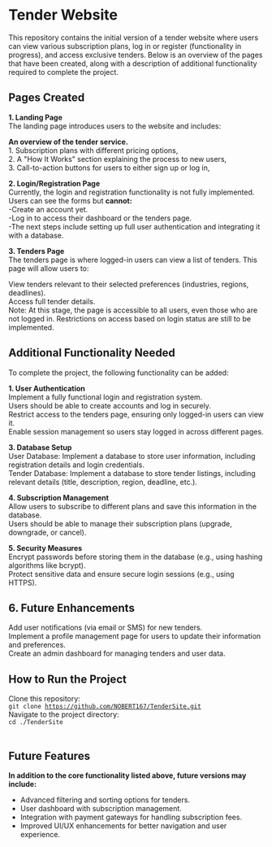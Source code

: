 # Tender Website
This repository contains the initial version of a tender website where users can view various subscription plans, log in or register (functionality in progress), and access exclusive tenders. Below is an overview of the pages that have been created, along with a description of additional functionality required to complete the project.

## Pages Created
**1. Landing Page** <br />
The landing page introduces users to the website and includes: <br />

**An overview of the tender service.** <br />
	1. Subscription plans with different pricing options, <br />
	2. A "How It Works" section explaining the process to new users, <br />
	3. Call-to-action buttons for users to either sign up or log in, <br />

**2. Login/Registration Page** <br />
Currently, the login and registration functionality is not fully implemented. Users can see the forms but **cannot:** <br />
	-Create an account yet. <br />
	-Log in to access their dashboard or the tenders page. <br />
	-The next steps include setting up full user authentication and integrating it with a database. <br />

**3. Tenders Page** <br />
The tenders page is where logged-in users can view a list of tenders. This page will allow users to: <br />

View tenders relevant to their selected preferences (industries, regions, deadlines). <br />
Access full tender details. <br />
Note: At this stage, the page is accessible to all users, even those who are not logged in. Restrictions on access based on login status are still to be implemented. <br />

## Additional Functionality Needed <br />
To complete the project, the following functionality can be added: <br />

**1. User Authentication** <br />
Implement a fully functional login and registration system. <br />
Users should be able to create accounts and log in securely. <br />
Restrict access to the tenders page, ensuring only logged-in users can view it. <br />
Enable session management so users stay logged in across different pages. <br />

**3. Database Setup** <br />
User Database: Implement a database to store user information, including registration details and login credentials. <br />
Tender Database: Implement a database to store tender listings, including relevant details (title, description, region, deadline, etc.). <br />

**4. Subscription Management** <br />
Allow users to subscribe to different plans and save this information in the database. <br />
Users should be able to manage their subscription plans (upgrade, downgrade, or cancel). <br />

**5. Security Measures** <br />
Encrypt passwords before storing them in the database (e.g., using hashing algorithms like bcrypt).<br />
Protect sensitive data and ensure secure login sessions (e.g., using HTTPS). <br />

## 6. Future Enhancements <br />
Add user notifications (via email or SMS) for new tenders. <br />
Implement a profile management page for users to update their information and preferences. <br />
Create an admin dashboard for managing tenders and user data. <br />

## How to Run the Project
Clone this repository: <br />
<code>git clone https://github.com/NOBERT167/TenderSite.git</code> <br />
Navigate to the project directory: <br />
<code>cd ./TenderSite </code> <br />


## Future Features
**In addition to the core functionality listed above, future versions may include:** <br />

- Advanced filtering and sorting options for tenders. <br />
- User dashboard with subscription management. <br />
- Integration with payment gateways for handling subscription fees. <br />
- Improved UI/UX enhancements for better navigation and user experience. <br />
